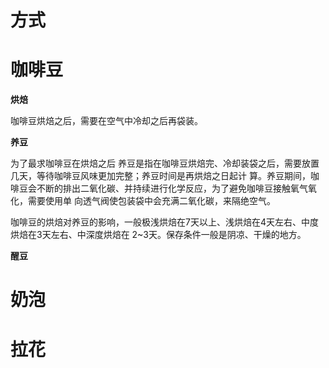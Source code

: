 
方式
===



咖啡豆
=====

**烘焙**

咖啡豆烘焙之后，需要在空气中冷却之后再袋装。

**养豆**

为了最求咖啡豆在烘焙之后
养豆是指在咖啡豆烘焙完、冷却装袋之后，需要放置几天，等待咖啡豆风味更加完整；养豆时间是再烘焙之日起计
算。养豆期间，咖啡豆会不断的排出二氧化碳、并持续进行化学反应，为了避免咖啡豆接触氧气氧化，需要使用单
向透气阀使包装袋中会充满二氧化碳，来隔绝空气。

咖啡豆的烘焙对养豆的影响，一般极浅烘焙在7天以上、浅烘焙在4天左右、中度烘焙在3天左右、中深度烘焙在
2~3天。保存条件一般是阴凉、干燥的地方。


**醒豆**


奶泡
===

拉花
===





